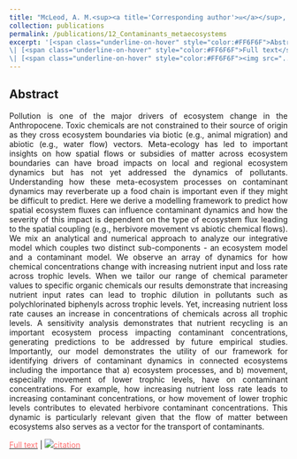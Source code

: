 ```yaml
---
title: "McLeod, A. M.<sup><a title='Corresponding author'>✉</a></sup>, Leroux, S. J., <u>Rizzuto, M.</u>, Leibold, M. A., Schiesari, L. [*accepted*] **Integrating ecosystem and contaminant models to predict the effects of ecosystem fluxes on contaminant dynamics. Ecosphere, 2023. <img src='../images/preprint.png'><img src='../images/open_access.png'>**"
collection: publications
permalink: /publications/12_Contaminants_metaecosystems
excerpt: '[<span class="underline-on-hover" style="color:#FF6F6F">Abstract</span>](../publications/12_Contaminants_metaecosystems)
\| [<span class="underline-on-hover" style="color:#FF6F6F">Full text</span>](https://doi.org/10.1101/2023.07.15.549171)
\| [<span class="underline-on-hover" style="color:#FF6F6F"><img src="../images/bibtex.svg">citation</span>](../bibtex/12_Contaminants_metaecosystems.bib)'
---
```


## Abstract

<p style='text-align: justify;'>
Pollution is one of the major drivers of ecosystem change in the Anthropocene. Toxic chemicals are not constrained to their source of origin as they cross ecosystem boundaries via biotic (e.g., animal migration) and abiotic (e.g., water flow) vectors. Meta-ecology has led to important insights on how spatial flows or subsidies of matter across ecosystem boundaries can have broad impacts on local and regional ecosystem dynamics but has not yet addressed the dynamics of pollutants. Understanding how these meta-ecosystem processes on contaminant dynamics may reverberate up a food chain is important even if they might be difficult to predict. Here we derive a modelling framework to predict how spatial ecosystem fluxes can influence contaminant dynamics and how the severity of this impact is dependent on the type of ecosystem flux leading to the spatial coupling (e.g., herbivore movement vs abiotic chemical flows). We mix an analytical and numerical approach to analyze our integrative model which couples two distinct sub-components - an ecosystem model and a contaminant model. We observe an array of dynamics for how chemical concentrations change with increasing nutrient input and loss rate across trophic levels. When we tailor our range of chemical parameter values to specific organic chemicals our results demonstrate that increasing nutrient input rates can lead to trophic dilution in pollutants such as polychlorinated biphenyls across trophic levels. Yet, increasing nutrient loss rate causes an increase in concentrations of chemicals across all trophic levels. A sensitivity analysis demonstrates that nutrient recycling is an important ecosystem process impacting contaminant concentrations, generating predictions to be addressed by future empirical studies. Importantly, our model demonstrates the utility of our framework for identifying drivers of contaminant dynamics in connected ecosystems including the importance that a) ecosystem processes, and b) movement, especially movement of lower trophic levels, have on contaminant concentrations. For example, how increasing nutrient loss rate leads to increasing contaminant concentrations, or how movement of lower trophic levels contributes to elevated herbivore contaminant concentrations. This dynamic is particularly relevant given that the flow of matter between ecosystems also serves as a vector for the transport of contaminants.
</p>

[<span class="underline-on-hover" style="color:#FF6F6F">Full text</span>](https://doi.org/10.1101/2023.07.15.549171)
\| [<span class="underline-on-hover" style="color:#FF6F6F"><img src="../images/bibtex.svg">citation</span>](../bibtex/12_Contaminants_metaecosystems.bib)